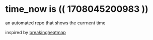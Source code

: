 # time_now is (( 1708045200983 ))

an automated repo that shows the currnent time

inspired by [breakingheatmap](https://github.com/breakingheatmap/breakingheatmap)